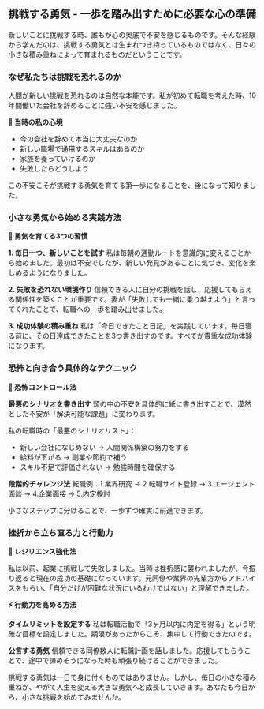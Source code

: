 ## 挑戦する勇気 - 一歩を踏み出すために必要な心の準備

新しいことに挑戦する時、誰もが心の奥底で不安を感じるものです。そんな経験から学んだのは、挑戦する勇気とは生まれつき持っているものではなく、日々の小さな積み重ねによって育まれるものだということです。

### なぜ私たちは挑戦を恐れるのか

人間が新しい挑戦を恐れるのは自然な本能です。私が初めて転職を考えた時、10年間働いた会社を辞めることに強い不安を感じました。

**💭 当時の私の心境**
- 今の会社を辞めて本当に大丈夫なのか
- 新しい職場で通用するスキルはあるのか  
- 家族を養っていけるのか
- 失敗したらどうしよう

この不安こそが挑戦する勇気を育てる第一歩になることを、後になって知りました。

### 小さな勇気から始める実践方法

**🌱 勇気を育てる3つの習慣**

**1. 毎日一つ、新しいことを試す**
私は毎朝の通勤ルートを意識的に変えることから始めました。最初は不安でしたが、新しい発見があることに気づき、変化を楽しめるようになりました。

**2. 失敗を恐れない環境作り**
信頼できる人に自分の挑戦を話し、応援してもらえる関係性を築くことが重要です。妻が「失敗しても一緒に乗り越えよう」と言ってくれたことで、転職への一歩を踏み出せました。

**3. 成功体験の積み重ね**
私は「今日できたこと日記」を実践しています。毎日寝る前に、その日達成できたことを3つ書き出すのです。すべてが貴重な成功体験になります。

### 恐怖と向き合う具体的なテクニック

**🎯 恐怖コントロール法**

**最悪のシナリオを書き出す**
頭の中の不安を具体的に紙に書き出すことで、漠然とした不安が「解決可能な課題」に変わります。

私の転職時の「最悪のシナリオリスト」：
- 新しい会社になじめない → 人間関係構築の努力をする
- 給料が下がる → 副業や節約で補う
- スキル不足で評価されない → 勉強時間を確保する

**段階的チャレンジ法**
転職例：1.業界研究 → 2.転職サイト登録 → 3.エージェント面談 → 4.企業面接 → 5.内定検討

小さなステップに分けることで、一歩ずつ確実に前進できます。

### 挫折から立ち直る力と行動力

**💪 レジリエンス強化法**

私は以前、起業に挑戦して失敗しました。当時は挫折感に襲われましたが、今振り返ると現在の成功の基礎になっています。元同僚や業界の先輩方からアドバイスをもらい、「自分だけが困難な状況にいるわけではない」と理解できました。

**⚡ 行動力を高める方法**

**タイムリミットを設定する**
私は転職活動で「3ヶ月以内に内定を得る」という明確な目標を設定しました。期限があったからこそ、集中して行動できたのです。

**公言する勇気**
信頼できる同僚数人に転職計画を話しました。応援してもらうことで、途中で諦めそうになった時も頑張り続けることができました。

挑戦する勇気は一日で身に付くものではありません。しかし、毎日の小さな積み重ねが、やがて人生を変える大きな勇気へと成長していきます。あなたも今日から、小さな挑戦を始めてみませんか。